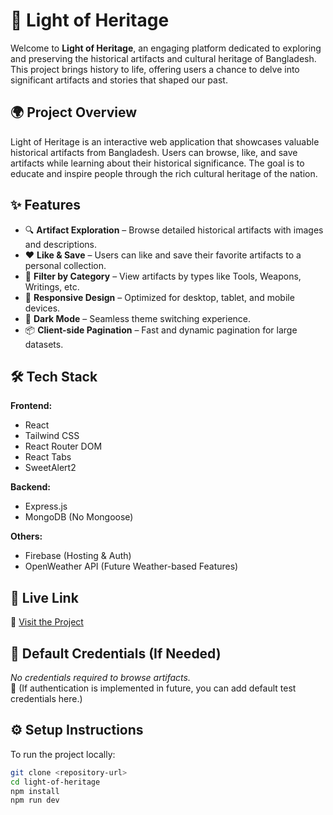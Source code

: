 # 🌟 Light of Heritage

Welcome to **Light of Heritage**, an engaging platform dedicated to exploring and preserving the historical artifacts and cultural heritage of Bangladesh. This project brings history to life, offering users a chance to delve into significant artifacts and stories that shaped our past.

## 🌍 Project Overview

Light of Heritage is an interactive web application that showcases valuable historical artifacts from Bangladesh. Users can browse, like, and save artifacts while learning about their historical significance. The goal is to educate and inspire people through the rich cultural heritage of the nation.

## ✨ Features

- 🔍 **Artifact Exploration** – Browse detailed historical artifacts with images and descriptions.
- ❤️ **Like & Save** – Users can like and save their favorite artifacts to a personal collection.
- 🔄 **Filter by Category** – View artifacts by types like Tools, Weapons, Writings, etc.
- 📱 **Responsive Design** – Optimized for desktop, tablet, and mobile devices.
- 🌙 **Dark Mode** – Seamless theme switching experience.
- 📦 **Client-side Pagination** – Fast and dynamic pagination for large datasets.

## 🛠 Tech Stack

**Frontend:**

- React
- Tailwind CSS
- React Router DOM
- React Tabs
- SweetAlert2

**Backend:**

- Express.js
- MongoDB (No Mongoose)

**Others:**

- Firebase (Hosting & Auth)
- OpenWeather API (Future Weather-based Features)

## 🚀 Live Link

🔗 [Visit the Project](https://assignment-eleven-9f89f.web.app)

## 🧪 Default Credentials (If Needed)

_No credentials required to browse artifacts._  
🔐 (If authentication is implemented in future, you can add default test credentials here.)

## ⚙️ Setup Instructions

To run the project locally:

```bash
git clone <repository-url>
cd light-of-heritage
npm install
npm run dev
